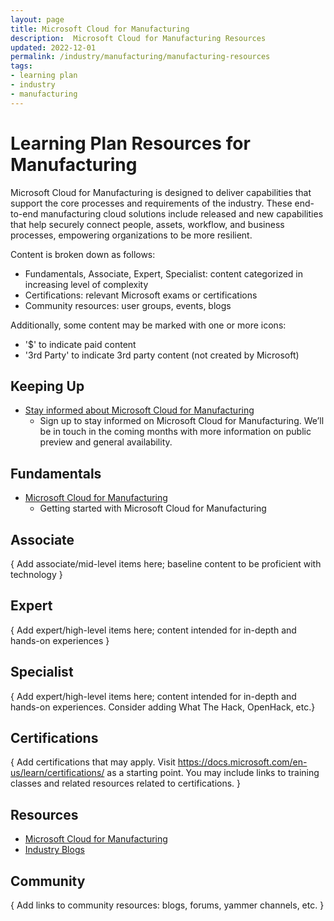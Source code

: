 ```yaml
---
layout: page
title: Microsoft Cloud for Manufacturing
description:  Microsoft Cloud for Manufacturing Resources
updated: 2022-12-01
permalink: /industry/manufacturing/manufacturing-resources
tags:
- learning plan
- industry
- manufacturing
---
```


# Learning Plan Resources for Manufacturing

Microsoft Cloud for Manufacturing is designed to deliver capabilities that support the core processes and requirements of the industry. These end-to-end manufacturing cloud solutions include released and new capabilities that help securely connect people, assets, workflow, and business processes, empowering organizations to be more resilient.

Content is broken down as follows:
* Fundamentals, Associate, Expert, Specialist: content categorized in increasing level of complexity
* Certifications: relevant Microsoft exams or certifications
* Community resources: user groups, events, blogs

Additionally, some content may be marked with one or more icons:
* '$' to indicate paid content
* '3rd Party' to indicate 3rd party content (not created by Microsoft)

## Keeping Up

* [Stay informed about Microsoft Cloud for Manufacturing](https://info.microsoft.com/ww-landing-Manufacturing-StayInformed.html)
    * Sign up to stay informed on Microsoft Cloud for Manufacturing. We’ll be in touch in the coming months with more information on public preview and general availability.


## Fundamentals

* [Microsoft Cloud for Manufacturing](https://www.microsoft.com/en-us/industry/manufacturing/microsoft-cloud-for-manufacturing)
    * Getting started with Microsoft Cloud for Manufacturing

## Associate

{ Add associate/mid-level items here; baseline content to be proficient with technology }


## Expert

{ Add expert/high-level items here; content intended for in-depth and hands-on experiences }


## Specialist

{ Add expert/high-level items here; content intended for in-depth and hands-on experiences.  Consider adding What The Hack, OpenHack, etc.}


## Certifications

{ Add certifications that may apply. Visit https://docs.microsoft.com/en-us/learn/certifications/ as a starting point.  You may include links to training classes and related resources related to certifications.  }

## Resources

* [Microsoft Cloud for Manufacturing](https://www.microsoft.com/en-us/industry/manufacturing/microsoft-cloud-for-manufacturing)
* [Industry Blogs](https://cloudblogs.microsoft.com/industry-blog/)

## Community

{ Add links to community resources: blogs, forums, yammer channels, etc. }

